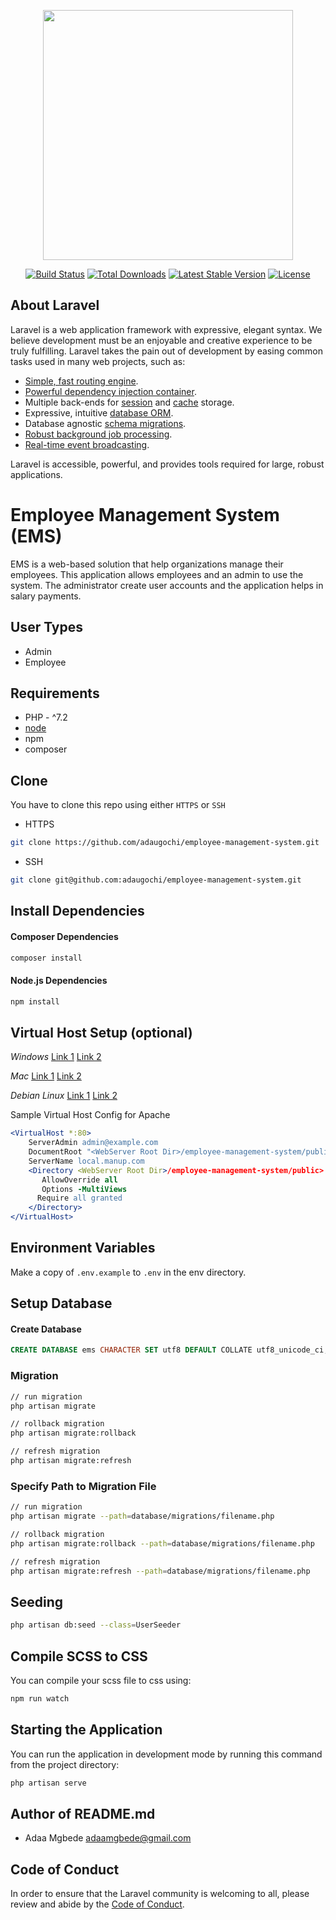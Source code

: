 <p align="center"><a href="https://laravel.com" target="_blank"><img src="https://raw.githubusercontent.com/laravel/art/master/logo-lockup/5%20SVG/2%20CMYK/1%20Full%20Color/laravel-logolockup-cmyk-red.svg" width="400"></a></p>

<p align="center">
<a href="https://travis-ci.org/laravel/framework"><img src="https://travis-ci.org/laravel/framework.svg" alt="Build Status"></a>
<a href="https://packagist.org/packages/laravel/framework"><img src="https://poser.pugx.org/laravel/framework/d/total.svg" alt="Total Downloads"></a>
<a href="https://packagist.org/packages/laravel/framework"><img src="https://poser.pugx.org/laravel/framework/v/stable.svg" alt="Latest Stable Version"></a>
<a href="https://packagist.org/packages/laravel/framework"><img src="https://poser.pugx.org/laravel/framework/license.svg" alt="License"></a>
</p>

## About Laravel

Laravel is a web application framework with expressive, elegant syntax. We believe development must be an enjoyable and creative experience to be truly fulfilling. Laravel takes the pain out of development by easing common tasks used in many web projects, such as:

- [Simple, fast routing engine](https://laravel.com/docs/routing).
- [Powerful dependency injection container](https://laravel.com/docs/container).
- Multiple back-ends for [session](https://laravel.com/docs/session) and [cache](https://laravel.com/docs/cache) storage.
- Expressive, intuitive [database ORM](https://laravel.com/docs/eloquent).
- Database agnostic [schema migrations](https://laravel.com/docs/migrations).
- [Robust background job processing](https://laravel.com/docs/queues).
- [Real-time event broadcasting](https://laravel.com/docs/broadcasting).

Laravel is accessible, powerful, and provides tools required for large, robust applications.

# Employee Management System (EMS)
EMS is a web-based solution that help organizations manage their employees. This application allows employees and an
admin to use the system. The administrator create user accounts and the application helps in salary payments.

## User Types
- Admin
- Employee

## Requirements
- PHP - ^7.2
- [node](https://nodejs.org/)
- npm
- composer

## Clone
You have to clone this repo using either `HTTPS` or `SSH`

- HTTPS
```bash
git clone https://github.com/adaugochi/employee-management-system.git
```

- SSH
```bash
git clone git@github.com:adaugochi/employee-management-system.git
```

## Install Dependencies
#### Composer Dependencies
```bash
composer install
```

#### Node.js Dependencies
```bash
npm install
```

## Virtual Host Setup (optional)

*Windows*
[Link 1](http://foundationphp.com/tutorials/apache_vhosts.php)
[Link 2](https://www.kristengrote.com/blog/articles/how-to-set-up-virtual-hosts-using-wamp)

*Mac*
[Link 1](http://coolestguidesontheplanet.com/set-virtual-hosts-apache-mac-osx-10-9-mavericks-osx-10-8-mountain-lion/)
[Link 2](http://coolestguidesontheplanet.com/set-virtual-hosts-apache-mac-osx-10-10-yosemite/)

*Debian Linux*
[Link 1](https://www.digitalocean.com/community/tutorials/how-to-set-up-apache-virtual-hosts-on-ubuntu-14-04-lts)
[Link 2](http://www.unixmen.com/setup-apache-virtual-hosts-on-ubuntu-15-04/)

Sample Virtual Host Config for Apache
```apache
<VirtualHost *:80>
    ServerAdmin admin@example.com
    DocumentRoot "<WebServer Root Dir>/employee-management-system/public"
    ServerName local.manup.com
    <Directory <WebServer Root Dir>/employee-management-system/public>
       AllowOverride all
       Options -MultiViews
      Require all granted
    </Directory>
</VirtualHost>
```

## Environment Variables
Make a copy of `.env.example` to `.env` in the env directory.

## Setup Database

#### Create Database
```sql
CREATE DATABASE ems CHARACTER SET utf8 DEFAULT COLLATE utf8_unicode_ci;
```

### Migration
```bash
// run migration
php artisan migrate

// rollback migration
php artisan migrate:rollback

// refresh migration
php artisan migrate:refresh
```

### Specify Path to Migration File
```bash
// run migration
php artisan migrate --path=database/migrations/filename.php

// rollback migration
php artisan migrate:rollback --path=database/migrations/filename.php

// refresh migration
php artisan migrate:refresh --path=database/migrations/filename.php
```

## Seeding
```bash
php artisan db:seed --class=UserSeeder
```

## Compile SCSS to CSS
You can compile your scss file to css using:

```bash
npm run watch
```

## Starting the Application
You can run the application in development mode by running this command from the project directory:

```bash
php artisan serve
```

## Author of README.md
- Adaa Mgbede <adaamgbede@gmail.com>

## Code of Conduct
In order to ensure that the Laravel community is welcoming to all, please review and
abide by the [Code of Conduct](https://laravel.com/docs/contributions#code-of-conduct).
